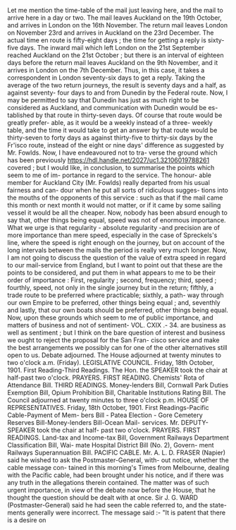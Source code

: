 Let me mention the time-table of the mail just leaving here, and the mail to arrive here in a day or two. The mail leaves Auckland on the 19th October, and arrives in London on the 16th November. The return mail leaves London on November 23rd and arrives in Auckland on the 23rd December. The actual time en route is fifty-eight days ; the time for getting a reply is sixty-five days. The inward mail which left London on the 21st September reached Auckland on the 21st October ; but there is an interval of eighteen days before the return mail leaves Auckland on the 9th November, and it arrives in London on the 7th December. Thus, in this case, it takes a correspondent in London seventy-six days to get a reply. Taking the average of the two return journeys, the result is seventy days and a half, as against seventy- four days to and from Dunedin by the Federal route. Now, I may be permitted to say that Dunedin has just as much right to be considered as Auckland, and communication with Dunedin would be es- tablished by that route in thirty-seven days. Of course that route would be greatly prefer- able, as it would be a weekly instead of a three- weekly table, and the time it would take to get an answer by that route would be thirty-seven to forty days as against thirty-five to thirty-six days by the Fr'isco route, instead of the eight or nine days' difference as suggested by Mr. Fowlds. Now, I have endeavoured not to tra- verse the ground which has been previously https://hdl.handle.net/2027/uc1.32106019788261 covered ; but I would like, in conclusion, to summarise the points which seem to me of im- portance in regard to the service. The honour- able member for Auckland City (Mr. Fowlds) really departed from his usual fairness and can- dour when he put all sorts of ridiculous sugges- tions into the mouths of the opponents of this service : such as that if the mail came this month or next month it would not matter, or if it came by some sailing vessel it would be all the cheaper. Now, nobody has been absurd enough to say that, other things being equal, speed was not of enormous importance. What we urge is that regularity - absolute regularity -and precision are of more importance than mere speed, especially in the case of Spreckels's line, where the speed is right enough on the journey, but on account of the long intervals between the mails the period is really very much longer. Now, I am not going to discuss the question of the value of extra speed in regard to our mail-service from England, but I want to point out that these are the points to be considered, and put them in what appears to me to be their order of importance : First, regularity ; second, frequency; third, speed ; fourthly, speed, not only in the single journey but in the return; fifthly, a trade route to be preferred where practicable; sixthly, a path- way through our own Empire to be preferred, other things being equal ; and, seventhly and lastly, that our own boats should be preferred, other things being equal. Now, upon these grounds which seem to me of public importance, and matters of business and not of sentiment- VOL. CXIX .- 34. are business as well as sentiment ; but I think on the bare question of interest and business we ought to reject the proposal for the San Fran- cisco service and make the best arrangements we possibly can for one of the other alternatives still open to us. Debate adjourned. The House adjourned at twenty minutes to two o'clock a.m. (Friday). LEGISLATIVE COUNCIL. Friday, 18th October, 1901. First Reading-Third Readings. The Hon. the SPEAKER took the chair at half-past two o'clock. PRAYERS. FIRST READING. Chemists' Rota of Attendance Bill. THIRD READINGS. Money-lenders Bill, Cornwall Park Duties Exemption Bill, Opium Prohibition Bill, Charitable Institutions Rating Bill. The Council adjourned at twenty minutes to three o'clock p.m. HOUSE OF REPRESENTATIVES. Friday, 18th October, 1901. First Readings-Pacific Cable-Payment of Mem- bers Bill - Patea Election - Gore Cemetery Reserves Bill-Money-lenders Bill-Ocean Mail- services. Mr. DEPUTY-SPEAKER took the chair at half- past two o'clock. PRAYERS. FIRST READINGS. Land-tax and Income-tax Bill, Government Railways Department Classification Bill, Wai- mate Hospital District Bill (No. 2), Govern- ment Railways Superannuation Bill. PACIFIC CABLE. Mr. A. L. D. FRASER (Napier) said he wished to ask the Postmaster-General, with- out notice, whether the cable message con- tained in this morning's Times from Melbourne, dealing with the Pacific cable, had been brought under his notice, and if there was any truth in the allegations therein contained. The matter was of such urgent importance, in view of the debate now before the House, that he thought the question should be dealt with at once. Sir J. G. WARD (Postmaster-General) said he had seen the cable referred to, and the state- ments generally were incorrect. The message said :- "It is patent that there is a desire on 